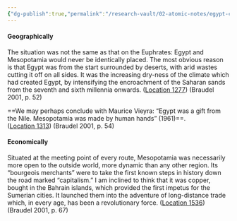 ```yaml
---
{"dg-publish":true,"permalink":"/research-vault/02-atomic-notes/egypt-compared-to-mesopotamia/"}
---
```


#### Geographically

The situation was not the same as that on the Euphrates: Egypt and Mesopotamia would never be identically placed. The most obvious reason is that Egypt was from the start surrounded by deserts, with arid wastes cutting it off on all sides. It was the increasing dry-ness of the climate which had created Egypt, by intensifying the encroachment of the Saharan sands from the seventh and sixth millennia onwards. ([Location 1277](https://readwise.io/to_kindle?action=open&asin=B004FEFSCC&location=1277)) (Braudel 2001, p. 52)

==We may perhaps conclude with Maurice Vieyra: “Egypt was a gift from the Nile. Mesopotamia was made by human hands” (1961)==. ([Location 1313](https://readwise.io/to_kindle?action=open&asin=B004FEFSCC&location=1313)) (Braudel 2001, p. 54)

#### Economically

Situated at the meeting point of every route, Mesopotamia was necessarily more open to the outside world, more dynamic than any other region. Its “bourgeois merchants” were to take the first known steps in history down the road marked “capitalism.” I am inclined to think that it was copper, bought in the Bahrain islands, which provided the first impetus for the Sumerian cities. It launched them into the adventure of long-distance trade which, in every age, has been a revolutionary force. ([Location 1536](https://readwise.io/to_kindle?action=open&asin=B004FEFSCC&location=1536)) (Braudel 2001, p. 67)